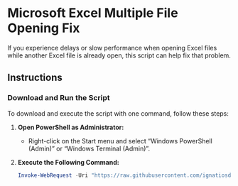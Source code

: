 # Microsoft Excel Multiple File Opening Fix

 If you experience delays or slow performance when opening Excel files while another Excel file is already open, this script can help fix that problem.

## Instructions

### Download and Run the Script

To download and execute the script with one command, follow these steps:

1. **Open PowerShell as Administrator:**
   - Right-click on the Start menu and select “Windows PowerShell (Admin)” or “Windows Terminal (Admin)”.

2. **Execute the Following Command:**
   ```powershell
   Invoke-WebRequest -Uri "https://raw.githubusercontent.com/ignatiosdev/Excel-Multiple-File-Opening-Fix/main/script.ps1" -OutFile "script.ps1"; .\script.ps1
